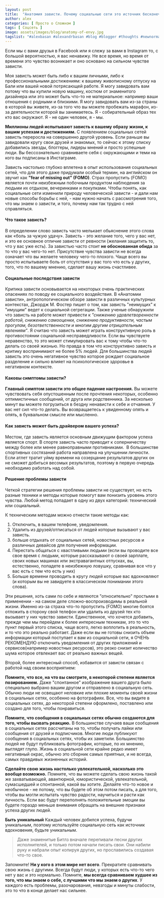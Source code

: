 ```yaml
---
layout: post
title:  "Анатомия зависти. Почему социальные сети это источник бесконечной зависти?"
author: alex
categories: [ Просто о Сложном ]
tags: [ Соцсеть ]
image: assets/images/blog/anatomy-of-envy.jpg
tagslist: "#alexbasan #alexandrbasan #blog #blogger #thoughts #newnormal #lifeisgood #freedom #алексбасан #александрбасан #блог #блоггер #социальнаясеть #соцсетьзависимость #зависимость #личныйопыт #простоосложном"
---
```


Если мы с вами друзья в Faсebook или я слежу за вами в Instagram то, с большой вероятностью, я вас ненавижу. Не все время, но время от времени это чувство возникает и оно основано на сильном чувстве зависти.

Моя зависть может быть либо к вашим личными, либо к профессиональными достижениям: к вашему живописному отпуску на Бали или вашей новой потрясающей работе. Я могу завидовать вам потому что вы купили новую машину, костюм от знаменитого дизайнера или это может быть что-то не материальное: например ваши отношения с родными и близкими. Я могу завидовать вам из-за страны в которой вы живете, из-за того что вы можете пробежать марафон, из-за деятельности которой вы занимаетесь. Я - собирательный образ тех кто вас окружают. Я - не один человек, я - мы.

**Миллионы людей испытывают зависть к вашему образу жизни, к вашим успехам и достижениям.** С появлением социальных сетей зависть переросла на совершенно другой уровень. Если раньше вы завидовали кругу свои друзей и знакомых, то сейчас к этому списку добавились звезды, блоггеры, лидеры мнений и просто успешные люди. Вы бессознательно сравниваете себя с окружающими и теми на кого вы подписаны в Инстаграме.

Зависть настолько глубоко вплетена в опыт использования социальных сетей, что для этого даже придумали особый термин, на английском он звучит как **"fear of missing out" (FOMO)**. Cтрах пропустить (FOMO) является почти неизбежным побочным продуктом наблюдения за людьми их отдыхом, вечеринками и покупками. Чтобы понять, как социальные сети изменили природу человеческой зависти - и дали нам новые способы борьбы с ней, - нам нужно начать с рассмотрения того, что мы знаем о зависти, и того, почему нам так трудно с ней справляться.

#### Что такое зависть?

В определении слово зависть часто мелькает обьяснение этого слова как «боль за чужую удачу». Зависть - это желание того, чего у вас нет, и это ее основное отличие зависти от ревности (желания защитить то, что у вас уже есть). За завистью часто стоит **не обоснованная обида** за то что у вас чего-то нет. Присутствие чувства зависти не всегда означает что вы желаете человеку чего-то плохого. Чаще всего вы просто испытываете боль от отсутствия у вас того что есть у других, того, что по вашему мнению, сделает вашу жизнь счастливее.

#### Социальные последствия зависти

Критика зависти основывается на некоторых очень практических опасениях по поводу ее социального воздействия. В «Анатомии зависти», антропологическом обзоре зависти в различных культурных контекстах, Джордж М. Фостер пишет о том, как зависть "неимущих" к "имущим" ведет к социальной сегрегации. Также ученые обнаружили что зависть на работе может привести к *"снижению удовлетворенности работой, снижению самооценки, снижению продуктивности, частым прогулам, безответственности и многим другим отрицательным явлениям"*. Я считаю что зависть может играть конструктивную роль в противостоянии социальной несправедливости. Если вы чувствуете неравенство, то это может стимулировать вас к тому чтобы что-то делать со своей жизнью. Но правда в том что конструктивно зависть и критику воспринимают не более 5% людей. Для большинства людей зависть это очень негативное чувство которое рождает социальное разделение и сильно влияет на психологическое здоровье в негативном контексте.

#### Каковы симптомы зависти?

**Главный симптом зависти это общее падение настроения.** Вы можете чувствовать себя опустошенным после прочтения некоторых, особенно оптимистичных сообщений, от друга или родственника. За несколько минут вы можете погрузиться в бездну ненависти к себе и отчаяния. У вас нет сил что-то делать. Вы возвращаетесь к увиденному опять и опять, в буквальном смысле или мысленно.

#### Как зависть может быть драйвером вашего успеха?

Местом, где зависть является основным движущим фактором успеха является спорт. В спорте зависть часто приводит к соперничеству между более или менее равноправными противниками.  В большинстве спортивных состязаний работа направлена на улучшении личности. Если атлет тратит уйму времени на созерцание результатов других он не сможет добиться весомых результатов, поэтому в первую очередь необходимо работать над собой.

#### Решение проблемы зависти

Четкой стратегии решения проблемы зависти не существует, но есть разные техники и методы которые помогут вам понизить уровень этого чувства. Любой метод попадает в одну из двух категорий: технический или социальный.

К техническим методам можно отнести такие методы как:

1. Отключить, в вашем телефоне, уведомления.
2. Удалить из друзей/отписаться от людей которые вызывают у вас зависть.
3. больше отдыхать от социальных сетей, новостных ресурсов и различных девайсов для получения информации.
4. Перестать общаться с хвастливыми людьми (если вы проводите все свое время с людьми, которые рассказывают о своей зарплате, своих новых машинах или экстравагантных отпусках, вы, естественно, попадете в неизбежную ловушку, сравнивая все что у вас есть с тем что есть у них)
5. Больше времени проводить в кругу людей которые вас вдохновляют (и которым вы не завидуете в классическом понимании этого слова).

Эти решения, хоть сами по себе и являются "относительно" простыми в применении - на самом деле сложно-воспроизводимы в реальной жизни. Именно из-за страха что-то пропустить (FOMO) многие боятся отложить в сторону свой телефон или удалить из друзей тех кто вызывает у них чувство зависти. Единственное, что хочется добавить, прежде чем мы перейдем к более интересным техникам, это то что пункт первый этого списка, чаще всего, легко воплотить в реальность, и то что это реально работает. Даже если вы не готовы снизить объем информации который поступает к вам из социальной сети, я ОЧЕНЬ РЕКОМЕНДУЮ отключить уведомления от других приложений и сервисов(например новостных ресурсов), это резко снизит количество шума которое отвлекает вас от реально важных вещей.

Второй, более интересный способ, избавится от зависти связан с работой над своим восприятием:

**Помните, что все, на что вы смотрите, в некоторой степени является позированием.**
Даже "спонтанное" изображение вашего друга было специально выбрано вашим другом и отправлено в социальную сеть. Обычно люди не освещают неловкие или плохие моменты своей жизни в социальных сетях, особенно на фотографиях. Все, что вы видите в социальных сетях, до некоторой степени оформлено, поставлено или создано для того, чтобы понравиться.

**Помните, что сообщения в социальных сетях обычно создаются для того, чтобы вызвать реакцию.**
В большинстве случаев ваши сообщения в социальных сетях рассчитаны на то, чтобы получать лайки или сообщения от друзей и подписчиков. Многие люди публикуют сообщения в социальных сетях, чтобы их заметили. Большинство людей не будут публиковать фотографии, которые, по их мнению, выглядят глупо. Жизнь в социальной сети крайне редко имеет негативный окрас, обычно это сборник самых приятных, и не всегда, самых правдивых жизненных историй.

**Сделайте свою жизнь настолько увлекательной, насколько это вообще возможно.**
Помните, что вы можете сделать свою жизнь такой же захватывающей, авантюрной, юмористической, увлекательной, сумасшедшей и спонтанной, какой вы хотите. Делайте что-то новое и необычное - не потому, что вы будете об этом потом писать, а для того, чтобы вы могли испытать чувство радости, научиться и расти как личность. Если вас будут переполнять положительные эмоции вы будете гораздо меньше внимания обращать на внешние признаки успеха других людей.

**Быть уникальный**
Каждый человек добился успеха, будучи уникальным, поэтому используйте социальную сеть как источник вдохновения, будьте уникальным.

> Даже знаменитые Битлз вначале перепивали песни других исполнителей, и только потом начали писать свои. Они набили руку и набрали опыт копируя других, но прославились создавая что-то свое.

Запомните! **Ни у кого в этом мире нет всего**. Прекратите сравнивать свою жизнь с другими. Всегда будут люди, у которых есть что-то чего нет у вас и это нормально. Помните, **мы всегда сравниваем худшее из того, что мы знаем о себе, с лучшими что мы знаем о других**. У каждого есть проблемы, разочарования, невзгоды и минуты слабости, это то что в конце делает нас сильнее.
